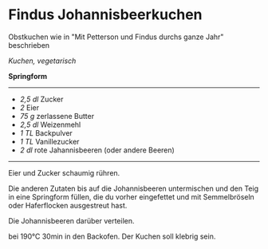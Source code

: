 # Findus Johannisbeerkuchen
Obstkuchen wie in "Mit Petterson und Findus durchs ganze Jahr" beschrieben

*Kuchen, vegetarisch*

**Springform**

---
- *2,5 dl* Zucker
- *2* Eier
- *75 g* zerlassene Butter
- *2,5 dl* Weizenmehl
- *1 TL* Backpulver
- *1 TL* Vanillezucker
- *2 dl* rote Jahannisbeeren (oder andere Beeren)
---

Eier und Zucker schaumig rühren.

Die anderen Zutaten bis auf die Johannisbeeren untermischen und den Teig in eine Springform füllen, die du vorher eingefettet und mit Semmelbröseln oder Haferflocken ausgestreut hast.

Die Johannisbeeren darüber verteilen.

bei 190°C 30min in den Backofen. Der Kuchen soll klebrig sein.
